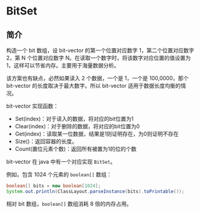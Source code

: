 # BitSet

## 简介

构造一个 bit 数组，设 bit-vector 的第一个位置对应数字 1，第二个位置对应数字 2，第 N 个位置对应数字 N。在读取一个数字时，将该数字对应位置的值设置为 1，这样可以节省内存。主要用于海量数据分析。

该方案也有缺点，必然如果读入 2 个数据，一个是 1，一个是 100,0000，那个 bit-vector 的长度取决于最大数字。所以 bit-vector 适用于数据长度均衡的情况。

bit-vector 实现函数：

- Set(index)：对于读入的数据，将对应的bit位置为1
- Clear(index)：对于删除的数据，将对应的bit位置为0
- Get(index)：读取某一位数据，结果是1则证明存在，为0则证明不存在
- Size()：返回容器的长度。
- Count(置位元素个数)：返回所有被置为1的位的个数

bit-vector 在 java 中有一个对应实现 `BitSet`。

例如，包含 1024 个元素的 `boolean[]` 数组：

```java
boolean[] bits = new boolean[1024];
System.out.println(ClassLayout.parseInstance(bits).toPrintable());
```

相对 bit 数组，`boolean[]` 数组消耗 8 倍的内存占用。

